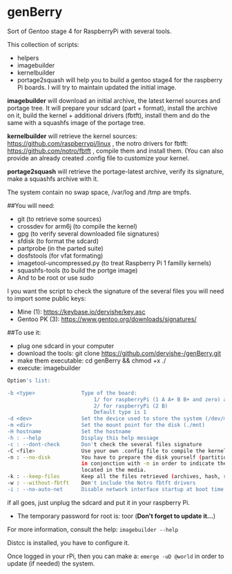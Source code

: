 # genBerry
Sort of Gentoo stage 4 for RaspberryPi with several tools.

This collection of scripts:
* helpers
* imagebuilder
* kernelbuilder
* portage2squash
will help you to build a gentoo stage4 for the raspberry Pi boards. I will try to maintain
updated the initial image.

**imagebuilder** will download an initial archive, the latest kernel sources and portage tree.
It will prepare your sdcard (part + format), install the archive on it, build the kernel + 
additional drivers (fbtft), install them and do the same with a squashfs image of the portage tree.

**kernelbuilder** will retrieve the kernel sources: https://github.com/raspberrypi/linux , the notro drivers
for fbtft: https://github.com/notro/fbtft , compile them and install them. (You can also provide an already 
created .config file to customize your kernel.

**portage2squash** will retrieve the portage-latest archive, verify its signature, make a squashfs archive with it.

The system contain no swap space, /var/log and /tmp are tmpfs.

##You will need:
* git (to retrieve some sources)
* crossdev for arm6j (to compile the kernel)
* gpg (to verify several downloaded file signatures)
* sfdisk (to format the sdcard)
* partprobe (in the parted suite)
* dosfstools (for vfat formating)
* imagetool-uncompressed.py (to treat Raspberry Pi 1 familly kernels)
* squashfs-tools (to build the portge image)
* And to be root or use sudo

I you want the script to check the signature of the several files you will need to import some public keys:
* Mine (1): https://keybase.io/dervishe/key.asc
* Gentoo PK (3): https://www.gentoo.org/downloads/signatures/


##To use it:

* plug one sdcard in your computer
* download the tools: git clone https://github.com/dervishe-/genBerry.git
* make them executable: cd genBerry && chmod +x ./
* execute: imagebuilder <options>
```bash
Option's list:

-b <type>				Type of the board: 
							1/ for raspberryPi (1 A A+ B B+ and zero) and 
							2/ for raspberryPi (2 B)
							Default type is 1
-d <dev>				Set the device used to store the system (/dev/mmcblk0)
-m <dir>				Set the mount point for the disk (./mnt)
-H hostname				Set the hostname
-h : --help				Display this help message
-c : --dont-check		Don't check the several files signature
-C <file>				Use your own .config file to compile the kernel. Here, you MUST use absolute path to the file
-n : --no-disk			You have to prepare the disk yourself (partitionning, formating and mounting) and you MUST use this option
						in conjonction with -m in order to indicate the mount point. In this case, it is necessary to adjust the /etc/fstab
						located in the media.
-k : --keep-files		Keep all the files retrieved (archives, hash, signature, etc)
-w : --without-fbtft	Don't include the Notro fbtft drivers
-i : --no-auto-net		Disable network interface startup at boot time (for the raspberry without network interface like zero)
```


if all goes, just unplug the sdcard and put it in your raspberry Pi.

* The temporary password for root is: toor  (**Don't forget to update it...**)

For more information, consult the help: `imagebuilder --help`

Distcc is installed, you have to configure it. 

Once logged in your rPi, then you can make a: `emerge -uD @world` in order to update (if needed) the system.
